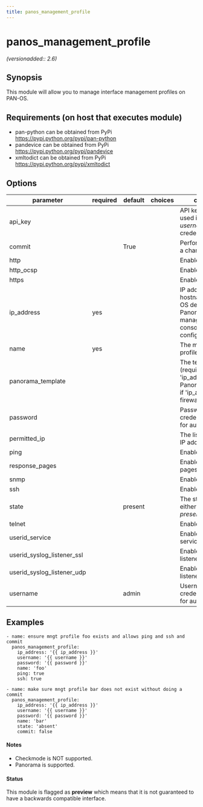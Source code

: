 ```yaml
---
title: panos_management_profile
---
```

# panos_management_profile

_(versionadded:: 2.6)_


## Synopsis

This module will allow you to manage interface management profiles on PAN-OS.


## Requirements (on host that executes module)

- pan-python can be obtained from PyPi https://pypi.python.org/pypi/pan-python
- pandevice can be obtained from PyPi https://pypi.python.org/pypi/pandevice
- xmltodict can be obtained from PyPi https://pypi.python.org/pypi/xmltodict

## Options

| parameter | required | default | choices | comments |
| --- | --- | --- | --- | --- |
| api_key |  |  |  | API key that can be used instead of *username*/*password* credentials. |
| commit |  | True |  | Perform a commit if a change is made. |
| http |  |  |  | Enable http |
| http_ocsp |  |  |  | Enable http-ocsp |
| https |  |  |  | Enable https |
| ip_address | yes |  |  | IP address (or hostname) of PAN-OS device or Panorama management console being configured. |
| name | yes |  |  | The management profile name. |
| panorama_template |  |  |  | The template name (required if 'ip_address' is a Panorama); ignored if 'ip_address' is a firewall. |
| password |  |  |  | Password credentials to use for authentication. |
| permitted_ip |  |  |  | The list of permitted IP addresses |
| ping |  |  |  | Enable ping |
| response_pages |  |  |  | Enable response pages |
| snmp |  |  |  | Enable snmp |
| ssh |  |  |  | Enable ssh |
| state |  | present |  | The state.  Can be either *present*/*absent*. |
| telnet |  |  |  | Enable telnet |
| userid_service |  |  |  | Enable userid service |
| userid_syslog_listener_ssl |  |  |  | Enable userid syslog listener ssl |
| userid_syslog_listener_udp |  |  |  | Enable userid syslog listener udp |
| username |  | admin |  | Username credentials to use for authentication. |

## Examples

    - name: ensure mngt profile foo exists and allows ping and ssh and commit
      panos_management_profile:
        ip_address: '{{ ip_address }}'
        username: '{{ username }}'
        password: '{{ password }}'
        name: 'foo'
        ping: true
        ssh: true
    
    - name: make sure mngt profile bar does not exist without doing a commit
      panos_management_profile:
        ip_address: '{{ ip_address }}'
        username: '{{ username }}'
        password: '{{ password }}'
        name: 'bar'
        state: 'absent'
        commit: false

#### Notes

- Checkmode is NOT supported.
- Panorama is supported.



#### Status

This module is flagged as **preview** which means that it is not guaranteed to have a backwards compatible interface.

